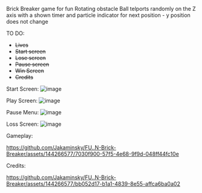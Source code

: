 Brick Breaker game for fun
Rotating obstacle
Ball telports randomly on the Z axis with a shown timer and particle indicator for next position - y position does not change

TO DO:
- ~~Lives~~
- ~~Start screen~~
- ~~Lose screen~~
- ~~Pause screen~~
- ~~Win Screen~~
- ~~Credits~~

Start Screen:
![image](https://github.com/Jakaminsky/FU..N-Brick-Breaker/assets/144266577/7751b427-b4f9-4fb7-be23-345b12d0082f)

Play Screen:
![image](https://github.com/Jakaminsky/FU..N-Brick-Breaker/assets/144266577/5a1106dc-6193-4594-85ab-b23d5f78df25)

Pause Menu:
![image](https://github.com/Jakaminsky/FU..N-Brick-Breaker/assets/144266577/e70ef87e-5ac5-47d2-b46b-4d827370bebe)

Loss Screen:
![image](https://github.com/Jakaminsky/FU..N-Brick-Breaker/assets/144266577/ec6b7f0a-8cdf-4001-91e7-41a4bd44e89f)

Gameplay:

https://github.com/Jakaminsky/FU..N-Brick-Breaker/assets/144266577/7030f900-57f5-4e68-9f9d-048ff44fc10e

Credits:

https://github.com/Jakaminsky/FU..N-Brick-Breaker/assets/144266577/bb052d17-b1a1-4839-8e55-affca6ba0a02

